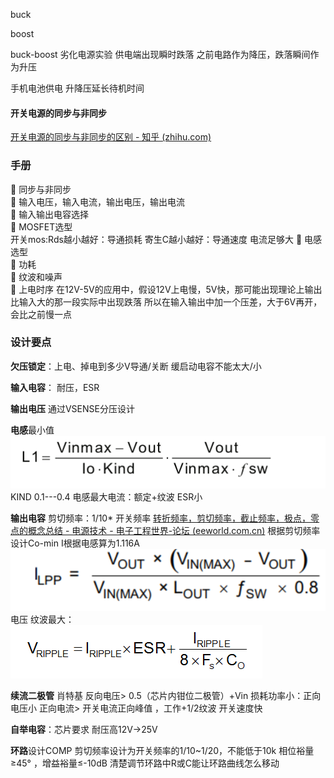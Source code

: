 buck

boost

buck-boost
劣化电源实验
供电端出现瞬时跌落
	之前电路作为降压，跌落瞬间作为升压

手机电池供电
	升降压延长待机时间
#### 开关电源的同步与非同步
[开关电源的同步与非同步的区别 - 知乎 (zhihu.com)](https://zhuanlan.zhihu.com/p/480955483)
### 手册

 同步与非同步  
 输入电压，输入电流，输出电压，输出电流  
 输入输出电容选择  
 MOSFET选型  
	开关mos:Rds越小越好：导通损耗
	寄生C越小越好：导通速度
	电流足够大
 电感选型  
 功耗  
 纹波和噪声  
 上电时序
	在12V-5V的应用中，假设12V上电慢，5V快，那可能出现理论上输出比输入大的那一段实际中出现跌落
	所以在输入输出中加一个压差，大于6V再开，会比之前慢一点

### 设计要点
**欠压锁定**：上电、掉电到多少V导通/关断
缓启动电容不能太大/小

**输入电容**：
耐压，ESR
 
**输出电压**
通过VSENSE分压设计

**电感**最小值
![](Pasted%20image%2020240117224629.png)
KIND 0.1---0.4
电感最大电流：额定+纹波
ESR小

**输出电容**
剪切频率：1/10* 开关频率
	[转折频率，剪切频率，截止频率，极点，零点的概念总结 - 电源技术 - 电子工程世界-论坛 (eeworld.com.cn)](http://bbs.eeworld.com.cn/thread-649003-1-1.html)
	根据剪切频率设计Co-min
I根据电感算为1.116A
![](Pasted%20image%2020240118114900.png)
电压 纹波最大：
![](Pasted%20image%2020240118114747.png)

**续流二极管**
肖特基
	反向电压> 0.5（芯片内钳位二极管）+Vin
	损耗功率小：正向电压小
	正向电流> 开关电流正向峰值 ，工作+1/2纹波
	开关速度快

**自举电容**：芯片要求
耐压高12V->25V

**环路**设计COMP
剪切频率设计为开关频率的1/10~1/20，不能低于10k 
相位裕量≥45° ，增益裕量≤-10dB
清楚调节环路中R或C能让环路曲线怎么移动